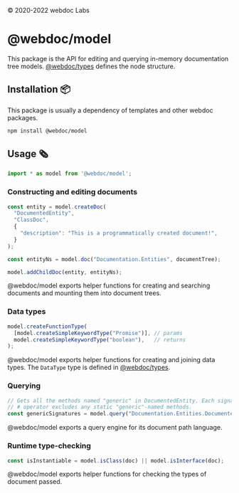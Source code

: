 © 2020-2022 webdoc Labs

# @webdoc/model

This package is the API for editing and querying in-memory documentation tree models.  [@webdoc/types](/packages/webdoc-types) defines the node structure.

## Installation :package:

This package is usually a dependency of templates and other webdoc packages.

```bash
npm install @webdoc/model
```

## Usage :newspaper_roll:

```js
import * as model from '@webdoc/model';
```

### Constructing and editing documents

```js
const entity = model.createDoc(
  "DocumentedEntity",
  "ClassDoc",
  {
    "description": "This is a programmatically created document!",
  }
);

const entityNs = model.doc("Documentation.Entities", documentTree);

model.addChildDoc(entity, entityNs);
```

@webdoc/model exports helper functions for creating and searching documents and mounting them into document trees.

### Data types

```js
model.createFunctionType(
  [model.createSimpleKeywordType("Promise")], // params
  model.createSimpleKeywordType("boolean"),   // returns
);
```

@webdoc/model exports helper functions for creating and joining data types. The `DataType` type is defined in [@webdoc/types](/packages/webdoc-types).

### Querying

```js
// Gets all the methods named "generic" in DocumentedEntity. Each signature of the method has a separate document. The
// # operator excludes any static "generic"-named methods.
const genericSignatures = model.query("Documentation.Entities.DocumentedEntity#generic", documentTree);
```

@webdoc/model exports a query engine for its document path language.

### Runtime type-checking

```js
const isInstantiable = model.isClass(doc) || model.isInterface(doc);
```

@webdoc/model exports helper functions for checking the types of document passed.
